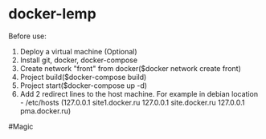 # docker-lemp
Before use:
1. Deploy a virtual machine (Optional)
2. Install git, docker, docker-compose
3. Create network "front" from docker($docker network create front)
4. Project build($docker-compose build)
5. Project start($docker-compose up -d)
6. Add 2 redirect lines to the host machine. For example in debian location - /etc/hosts
(127.0.0.1 site1.docker.ru
127.0.0.1 site.docker.ru
127.0.0.1 pma.docker.ru)

#Magic
